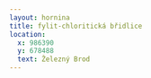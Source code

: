 ```yaml
---
layout: hornina
title: fylit-chloritická břidlice
location:
  x: 986390
  y: 678488
  text: Železný Brod
---
```


